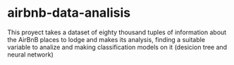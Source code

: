 # airbnb-data-analisis
This proyect takes a dataset of eighty thousand tuples of information about the AirBnB places to lodge and makes its analysis, finding a suitable variable to analize and making classification models on it (desicion tree and neural network)
